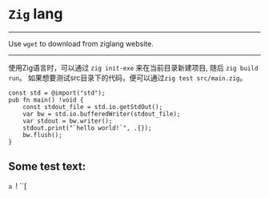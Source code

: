 # `Zig` lang

---

Use `wget` to download from ziglang website.

---

使用Zig语言时，可以通过 `zig init-exe` 来在当前目录新建项目, 随后 `zig build run`。
如果想要测试src目录下的代码，便可以通过`zig test src/main.zig`。

```Zig
const std = @import("std");
pub fn main() !void {
    const stdout_file = std.io.getStdOut();
    var bw = std.io.bufferedWriter(stdout_file);
    var stdout = bw.writer();
    stdout.print("`hello world!`", .{});
    bw.flush();
}
```

## Some test text:

``a
``!
``[

